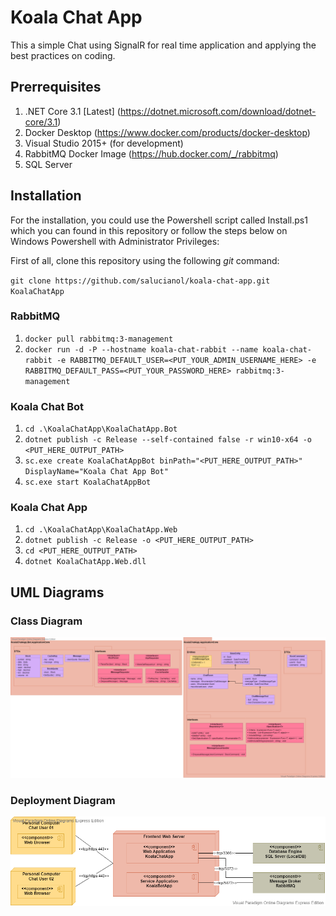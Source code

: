# Koala Chat App
This a simple Chat using SignalR for real time application and applying the best practices on coding.

## Prerrequisites
1. .NET Core 3.1 [Latest] (https://dotnet.microsoft.com/download/dotnet-core/3.1)
2. Docker Desktop (https://www.docker.com/products/docker-desktop)
3. Visual Studio 2015+ (for development)
4. RabbitMQ Docker Image (https://hub.docker.com/_/rabbitmq)
5. SQL Server

## Installation
For the installation, you could use the Powershell script called Install.ps1 which you can found in this repository or follow the steps below on Windows Powershell with Administrator Privileges:

First of all, clone this repository using the following *git* command:

`git clone https://github.com/salucianol/koala-chat-app.git KoalaChatApp`

### RabbitMQ

1. `docker pull rabbitmq:3-management`
2. `docker run -d -P --hostname koala-chat-rabbit --name koala-chat-rabbit -e RABBITMQ_DEFAULT_USER=<PUT_YOUR_ADMIN_USERNAME_HERE> -e RABBITMQ_DEFAULT_PASS=<PUT_YOUR_PASSWORD_HERE> rabbitmq:3-management`

### Koala Chat Bot
1. `cd .\KoalaChatApp\KoalaChatApp.Bot`
2. `dotnet publish -c Release --self-contained false -r win10-x64 -o <PUT_HERE_OUTPUT_PATH>`
3. `sc.exe create KoalaChatAppBot binPath="<PUT_HERE_OUTPUT_PATH>" DisplayName="Koala Chat App Bot"`
4. `sc.exe start KoalaChatAppBot`

### Koala Chat App
1. `cd .\KoalaChatApp\KoalaChatApp.Web`
2. `dotnet publish -c Release -o <PUT_HERE_OUTPUT_PATH>`
3. `cd <PUT_HERE_OUTPUT_PATH>`
4. `dotnet KoalaChatApp.Web.dll`

## UML Diagrams

### Class Diagram
![Class Diagram](KoalaChatApp-ClassDiagram.png)

### Deployment Diagram
![Deployment Diagram](KoalaChatApp-DeploymentDiagram.png)
